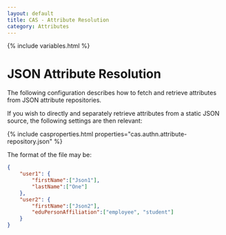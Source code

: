 ```yaml
---
layout: default
title: CAS - Attribute Resolution
category: Attributes
---
```


{% include variables.html %}

# JSON Attribute Resolution
     
The following configuration describes how to fetch and retrieve attributes from JSON attribute repositories.

If you wish to directly and separately retrieve attributes from a static JSON source,
the following settings are then relevant:

{% include casproperties.html properties="cas.authn.attribute-repository.json" %}

The format of the file may be:

```json
{
    "user1": {
        "firstName":["Json1"],
        "lastName":["One"]
    },
    "user2": {
        "firstName":["Json2"],
        "eduPersonAffiliation":["employee", "student"]
    }
}
```

